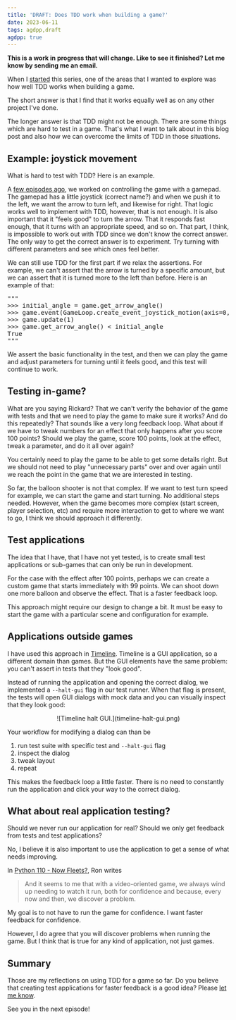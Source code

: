 ```yaml
---
title: 'DRAFT: Does TDD work when building a game?'
date: 2023-06-11
tags: agdpp,draft
agdpp: true
---
```


**This is a work in progress that will change. Like to see it finished? Let me know by sending me an email.**

When I [started](/writing/agdpp-introduction/index.html) this series, one of
the areas that I wanted to explore was how well TDD works when building a game.

The short answer is that I find that it works equally well as on any other
project I've done.

The longer answer is that TDD might not be enough. There are some things which
are hard to test in a game. That's what I want to talk about in this blog post
and also how we can overcome the limits of TDD in those situations.

## Example: joystick movement

What is hard to test with TDD? Here is an example.

A [few episodes ago](/writing/agdpp-logitech-gamepad-f310/index.html), we
worked on controlling the game with a gamepad. The gamepad has a little
joystick (correct name?) and when we push it to the left, we want the arrow to
turn left, and likewise for right. That logic works well to implement with TDD,
however, that is not enough. It is also important that it "feels good" to turn
the arrow. That it responds fast enough, that it turns with an appropriate
speed, and so on. That part, I think, is impossible to work out with TDD since
we don't know the correct answer. The only way to get the correct answer is to
experiment. Try turning with different parameters and see which ones feel
better.

We can still use TDD for the first part if we relax the assertions. For
example, we can't assert that the arrow is turned by a specific amount, but we
can assert that it is turned more to the left than before. Here is an example
of that:

<div class="rliterate-code"><div class="rliterate-code-body"><div class="highlight"><pre><span></span><span class="sd">&quot;&quot;&quot;</span>
<span class="sd">&gt;&gt;&gt; initial_angle = game.get_arrow_angle()</span>
<span class="sd">&gt;&gt;&gt; game.event(GameLoop.create_event_joystick_motion(axis=0, value=-0.5))</span>
<span class="sd">&gt;&gt;&gt; game.update(1)</span>
<span class="sd">&gt;&gt;&gt; game.get_arrow_angle() &lt; initial_angle</span>
<span class="sd">True</span>
<span class="sd">&quot;&quot;&quot;</span>
</pre></div>
</div></div>
We assert the basic functionality in the test, and then we can play the game
and adjust parameters for turning until it feels good, and this test will
continue to work.

## Testing in-game?

What are you saying Rickard? That we can't verify the behavior of the game with
tests and that we need to play the game to make sure it works? And do this
repeatedly? That sounds like a very long feedback loop. What about if we have
to tweak numbers for an effect that only happens after you score 100 points?
Should we play the game, score 100 points, look at the effect, tweak a
parameter, and do it all over again?

You certainly need to play the game to be able to get some details right. But
we should not need to play "unnecessary parts" over and over again until we
reach the point in the game that we are interested in testing.

So far, the balloon shooter is not that complex. If we want to test turn speed
for example, we can start the game and start turning. No additional steps
needed. However, when the game becomes more complex (start screen, player
selection, etc) and require more interaction to get to where we want to go,
I think we should approach it differently.

## Test applications

The idea that I have, that I have not yet tested, is to create small test
applications or sub-games that can only be run in development.

For the case with the effect after 100 points, perhaps we can create a custom
game that starts immediately with 99 points. We can shoot down one more balloon
and observe the effect. That is a faster feedback loop.

This approach might require our design to change a bit. It must be easy to
start the game with a particular scene and configuration for example.

## Applications outside games

I have used this approach in [Timeline](/projects/timeline/index.html).
Timeline is a GUI application, so a different domain than games. But the GUI
elements have the same problem: you can't assert in tests that they "look
good".

Instead of running the application and opening the correct dialog, we
implemented a `--halt-gui` flag in our test runner. When that flag is present,
the tests will open GUI dialogs with mock data and you can visually inspect
that they look good:

<p>
<center>
![Timeline halt GUI.](timeline-halt-gui.png)
</center>
</p>

Your workflow for modifying a dialog can than be

1. run test suite with specific test and `--halt-gui` flag
2. inspect the dialog
3. tweak layout
4. repeat

This makes the feedback loop a little faster. There is no need to constantly
run the application and click your way to the correct dialog.

## What about real application testing?

Should we never run our application for real? Should we only get feedback from
tests and test applications?

No, I believe it is also important to use the application to get a sense of
what needs improving.

In [Python 110 - Now
Fleets?](https://ronjeffries.com/articles/-y023/python/-o110/110/), Ron writes

> And it seems to me that with a video-oriented game, we always wind up needing
> to watch it run, both for confidence and because, every now and then, we
> discover a problem.

My goal is to not have to run the game for confidence. I want faster feedback
for confidence.

However, I do agree that you will discover problems when running the game. But
I think that is true for any kind of application, not just games.

## Summary

Those are my reflections on using TDD for a game so far. Do you believe that
creating test applications for faster feedback is a good idea?  Please [let me
know](/contact/index.html).

See you in the next episode!
